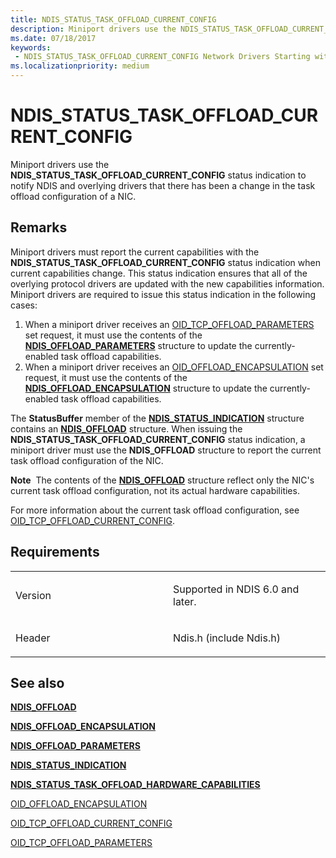 ```yaml
---
title: NDIS_STATUS_TASK_OFFLOAD_CURRENT_CONFIG
description: Miniport drivers use the NDIS_STATUS_TASK_OFFLOAD_CURRENT_CONFIG status indication to notify NDIS and overlying drivers that there has been a change in the task offload configuration of a NIC.
ms.date: 07/18/2017
keywords:
 - NDIS_STATUS_TASK_OFFLOAD_CURRENT_CONFIG Network Drivers Starting with Windows Vista
ms.localizationpriority: medium
---
```


# NDIS\_STATUS\_TASK\_OFFLOAD\_CURRENT\_CONFIG


Miniport drivers use the **NDIS\_STATUS\_TASK\_OFFLOAD\_CURRENT\_CONFIG** status indication to notify NDIS and overlying drivers that there has been a change in the task offload configuration of a NIC.

## Remarks

Miniport drivers must report the current capabilities with the **NDIS\_STATUS\_TASK\_OFFLOAD\_CURRENT\_CONFIG** status indication when current capabilities change. This status indication ensures that all of the overlying protocol drivers are updated with the new capabilities information. Miniport drivers are required to issue this status indication in the following cases:

1.  When a miniport driver receives an [OID\_TCP\_OFFLOAD\_PARAMETERS](./oid-tcp-offload-parameters.md) set request, it must use the contents of the [**NDIS\_OFFLOAD\_PARAMETERS**](/windows-hardware/drivers/ddi/ntddndis/ns-ntddndis-_ndis_offload_parameters) structure to update the currently-enabled task offload capabilities.
2.  When a miniport driver receives an [OID\_OFFLOAD\_ENCAPSULATION](./oid-offload-encapsulation.md) set request, it must use the contents of the [**NDIS\_OFFLOAD\_ENCAPSULATION**](/windows-hardware/drivers/ddi/ndis/ns-ndis-_ndis_offload_encapsulation) structure to update the currently-enabled task offload capabilities.

The **StatusBuffer** member of the [**NDIS\_STATUS\_INDICATION**](/windows-hardware/drivers/ddi/ndis/ns-ndis-_ndis_status_indication) structure contains an [**NDIS\_OFFLOAD**](/windows-hardware/drivers/ddi/ntddndis/ns-ntddndis-_ndis_offload) structure. When issuing the **NDIS\_STATUS\_TASK\_OFFLOAD\_CURRENT\_CONFIG** status indication, a miniport driver must use the **NDIS\_OFFLOAD** structure to report the current task offload configuration of the NIC.

**Note**  The contents of the [**NDIS\_OFFLOAD**](/windows-hardware/drivers/ddi/ntddndis/ns-ntddndis-_ndis_offload) structure reflect only the NIC's current task offload configuration, not its actual hardware capabilities.

 

For more information about the current task offload configuration, see [OID\_TCP\_OFFLOAD\_CURRENT\_CONFIG](./oid-tcp-offload-current-config.md).

## Requirements

<table>
<colgroup>
<col width="50%" />
<col width="50%" />
</colgroup>
<tbody>
<tr class="odd">
<td><p>Version</p></td>
<td><p>Supported in NDIS 6.0 and later.</p></td>
</tr>
<tr class="even">
<td><p>Header</p></td>
<td>Ndis.h (include Ndis.h)</td>
</tr>
</tbody>
</table>

## See also


[**NDIS\_OFFLOAD**](/windows-hardware/drivers/ddi/ntddndis/ns-ntddndis-_ndis_offload)

[**NDIS\_OFFLOAD\_ENCAPSULATION**](/windows-hardware/drivers/ddi/ndis/ns-ndis-_ndis_offload_encapsulation)

[**NDIS\_OFFLOAD\_PARAMETERS**](/windows-hardware/drivers/ddi/ntddndis/ns-ntddndis-_ndis_offload_parameters)

[**NDIS\_STATUS\_INDICATION**](/windows-hardware/drivers/ddi/ndis/ns-ndis-_ndis_status_indication)

[**NDIS\_STATUS\_TASK\_OFFLOAD\_HARDWARE\_CAPABILITIES**](ndis-status-task-offload-hardware-capabilities.md)

[OID\_OFFLOAD\_ENCAPSULATION](./oid-offload-encapsulation.md)

[OID\_TCP\_OFFLOAD\_CURRENT\_CONFIG](./oid-tcp-offload-current-config.md)

[OID\_TCP\_OFFLOAD\_PARAMETERS](./oid-tcp-offload-parameters.md)

 

